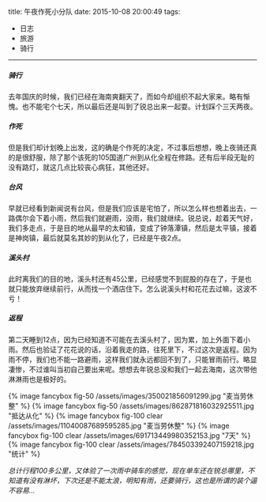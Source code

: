 title: 午夜作死小分队
date: 2015-10-08 20:00:49
tags:
- 日志
- 旅游
- 骑行
---

##### 骑行
去年国庆的时候，我们已经在海南爽翻天了，而如今却组织不起大家来。略有惭愧。也不能宅个七天，所以最后还是叫到了锐总出来一起耍。计划踩个三天两夜。

##### 作死
但是我们却计划晚上出发，这的确是个作死的决定，不过事后想想，晚上夜骑还真的是很舒服，除了那个该死的105国道广州到从化全程在修路。还有后半段无耻的没有路灯，就这几点比较丧心病狂，其他还好。

##### 台风
早就已经看到新闻说有台风，但是我们应该是宅怕了，所以怎么样也想着出去，一路偶尔会下着小雨，然后我们就避雨，没雨，我们就继续。锐总说，趁着天气好，我们多走点，于是目的地从最早的太和镇，变成了钟落潭镇，然后是太平镇，接着是神岗镇，最后就莫名其妙的到从化了，已经是午夜2点。

##### 溪头村
此时离我们的目的地，溪头村还有45公里，已经感觉不到屁股的存在了，于是也就只能放弃继续前行，从而找一个酒店住下。怎么说溪头村和花花去过嘛，这波不亏！

##### 返程
第二天睡到12点，因为已经知道不可能在去溪头村了，因为累，加上外面下着小雨。然后也验证了花花说的话，沿着我走的路，往死里下，不过这次是返程。因为雨不停，我们也不能一路避雨，这样我们就永远都回不到了，只能冒雨前行。略显凄惨，不过谁叫当初自己要出来呢。想想去年锐总没和我们一起去海南，这次带他淋淋雨也是极好的。

{% image fancybox fig-50 /assets/images/350021856091299.jpg  "麦当劳休整" %}
{% image fancybox fig-50 /assets/images/862871816032925511.jpg  "抵达从化" %}
{% image fancybox fig-100 clear /assets/images/11040087689595285.jpg  "麦当劳休整" %}
{% image fancybox fig-100 clear /assets/images/691713449980352153.jpg  "7天" %}
{% image fancybox fig-100 clear /assets/images/784503392407159218.jpg  "统计" %}


*总计行程100多公里，又体验了一次雨中骑车的感觉，现在单车还在锐总哪里，不知道有没有淋坏，下次还是不能太浪，明知有雨，还要骑行，这也是所谓的装个逼不容易...*



